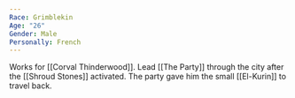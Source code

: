 ```yaml
---
Race: Grimblekin
Age: "26"
Gender: Male
Personally: French
---
```

Works for [[Corval Thinderwood]]. Lead [[The Party]] through the city after the [[Shroud Stones]] activated. The party gave him the small [[El-Kurin]] to travel back. 







